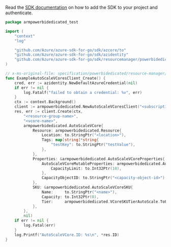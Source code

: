 Read the [SDK documentation](https://github.com/Azure/azure-sdk-for-go/blob/sdk%2Fresourcemanager%2Fpowerbidedicated%2Farmpowerbidedicated%2Fv0.1.0/sdk/resourcemanager/powerbidedicated/armpowerbidedicated/README.md) on how to add the SDK to your project and authenticate.

```go
package armpowerbidedicated_test

import (
	"context"
	"log"

	"github.com/Azure/azure-sdk-for-go/sdk/azcore/to"
	"github.com/Azure/azure-sdk-for-go/sdk/azidentity"
	"github.com/Azure/azure-sdk-for-go/sdk/resourcemanager/powerbidedicated/armpowerbidedicated"
)

// x-ms-original-file: specification/powerbidedicated/resource-manager/Microsoft.PowerBIdedicated/stable/2021-01-01/examples/createAutoScaleVCore.json
func ExampleAutoScaleVCoresClient_Create() {
	cred, err := azidentity.NewDefaultAzureCredential(nil)
	if err != nil {
		log.Fatalf("failed to obtain a credential: %v", err)
	}
	ctx := context.Background()
	client := armpowerbidedicated.NewAutoScaleVCoresClient("<subscription-id>", cred, nil)
	res, err := client.Create(ctx,
		"<resource-group-name>",
		"<vcore-name>",
		armpowerbidedicated.AutoScaleVCore{
			Resource: armpowerbidedicated.Resource{
				Location: to.StringPtr("<location>"),
				Tags: map[string]*string{
					"testKey": to.StringPtr("testValue"),
				},
			},
			Properties: &armpowerbidedicated.AutoScaleVCoreProperties{
				AutoScaleVCoreMutableProperties: armpowerbidedicated.AutoScaleVCoreMutableProperties{
					CapacityLimit: to.Int32Ptr(10),
				},
				CapacityObjectID: to.StringPtr("<capacity-object-id>"),
			},
			SKU: &armpowerbidedicated.AutoScaleVCoreSKU{
				Name:     to.StringPtr("<name>"),
				Capacity: to.Int32Ptr(0),
				Tier:     armpowerbidedicated.VCoreSKUTierAutoScale.ToPtr(),
			},
		},
		nil)
	if err != nil {
		log.Fatal(err)
	}
	log.Printf("AutoScaleVCore.ID: %s\n", *res.ID)
}
```
